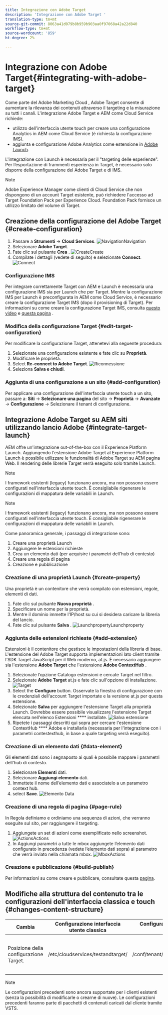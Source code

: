 ```yaml
---
title: Integrazione con Adobe Target
description: 'Integrazione con Adobe Target '
translation-type: tm+mt
source-git-commit: 8063a41d079b8b959b903aa0f97068a42a22d840
workflow-type: tm+mt
source-wordcount: '859'
ht-degree: 2%

---
```



# Integrazione con Adobe Target{#integrating-with-adobe-target}

Come parte del Adobe Marketing Cloud ,  Adobe Target consente di aumentare la rilevanza dei contenuti attraverso il targeting e la misurazione su tutti i canali. L&#39;integrazione  Adobe Target e AEM come Cloud Service richiede:

* utilizzo dell&#39;interfaccia utente touch per creare una configurazione Analytics  in AEM come Cloud Service (è richiesta la configurazione IMS).
* aggiunta e configurazione  Adobe Analytics come estensione in [Adobe Launch](https://docs.adobe.com/content/help/en/launch/using/intro/get-started/quick-start.html).

L&#39;integrazione con Launch è necessaria per il &quot;targeting delle esperienze&quot;. Per l’esportazione di frammenti esperienza in Target, è necessario solo disporre della configurazione del Adobe Target  e di IMS.

>[!NOTE]
>
> Adobe Experience Manager come clienti di Cloud Service che non dispongono di un account Target esistente, può richiedere l&#39;accesso ad Target Foundation Pack per  Experience Cloud.  Foundation Pack fornisce un utilizzo limitato del volume di Target.

## Creazione della configurazione del Adobe Target  {#create-configuration}

1. Passare a **Strumenti** → **Cloud Services**.
   ![](assets/cloudservice.png "NavigationNavigation")
2. Selezionare **Adobe Target**.
3. Fate clic sul pulsante **Crea** .
   ![](assets/tenant.png "CreateCreate")
4. Compilate i dettagli (vedete di seguito) e selezionate **Connect**.
   ![](assets/open_screen.png "Connect")

### Configurazione IMS

Per integrare correttamente Target con AEM e Launch è necessaria una configurazione IMS sia per Launch che per Target. Mentre la configurazione IMS per Launch è preconfigurata in AEM come Cloud Service, è necessario creare la configurazione Target IMS (dopo il provisioning di Target). Per informazioni su come creare la configurazione Target IMS, consulta [questo video](https://helpx.adobe.com/experience-manager/kt/sites/using/aem-sites-target-standard-technical-video-understand.html) e [questa pagina](https://docs.adobe.com/content/help/en/experience-manager-65/administering/integration/integration-ims-adobe-io.html) .

### Modifica della configurazione Target {#edit-target-configuration}

Per modificare la configurazione Target, attenetevi alla seguente procedura:

1. Selezionate una configurazione esistente e fate clic su **Proprietà**.
2. Modificare le proprietà.
3. Select **Re-connect to Adobe Target**.
   ![Riconnessione](assets/edit_config_page.png "di nuovo")
4. Seleziona **Salva e chiudi**.

### Aggiunta di una configurazione a un sito {#add-configuration}

Per applicare una configurazione dell&#39;interfaccia utente touch a un sito, passare a: **Siti** → **Selezionare una pagina** del sito → **Proprietà** → **Avanzate** → **Configurazione** → Selezionare il tenant di configurazione.

## Integrazione  Adobe Target su AEM siti utilizzando  lancio Adobe {#integrate-target-launch}

AEM offre un&#39;integrazione out-of-the-box con il Experience Platform Launch. Aggiungendo l&#39;estensione  Adobe Target al Experience Platform Launch è possibile utilizzare le funzionalità di  Adobe Target su AEM pagina Web. Il rendering delle librerie Target verrà eseguito solo tramite Launch.

>[!NOTE]
>
>I framework esistenti (legacy) funzionano ancora, ma non possono essere configurati nell&#39;interfaccia utente touch. È consigliabile rigenerare le configurazioni di mappatura delle variabili in Launch.

>[!NOTE]
>
>I framework esistenti (legacy) funzionano ancora, ma non possono essere configurati nell&#39;interfaccia utente touch. È consigliabile rigenerare le configurazioni di mappatura delle variabili in Launch.

Come panoramica generale, i passaggi di integrazione sono:

1. Creare una proprietà Launch
2. Aggiungere le estensioni richieste
3. Crea un elemento dati (per acquisire i parametri dell&#39;hub di contesto)
4. Creare una regola di pagina
5. Creazione e pubblicazione

### Creazione di una proprietà Launch {#create-property}

Una proprietà è un contenitore che verrà compilato con estensioni, regole, elementi di dati.

1. Fate clic sul pulsante **Nuova proprietà** .
2. Specificare un nome per la proprietà.
3. Mentre il dominio immette l&#39;IP/host su cui si desidera caricare la libreria del lancio.
4. Fate clic sul pulsante **Salva** .
   ![](assets/properties_newproperty.png "LaunchpropertyLaunchproperty")

### Aggiunta delle estensioni richieste {#add-extension}

Estensioni è il contenitore che gestisce le impostazioni della libreria di base. L&#39;estensione del Adobe Target  supporta implementazioni lato client tramite l&#39;SDK Target JavaScript per il Web moderno, at.js. È necessario aggiungere sia l&#39;estensione **Adobe Target** che l&#39;estensione **Adobe ContextHub** .

1. Selezionate l’opzione Catalogo estensioni e cercate Target nel filtro.
2. Selezionate **Adobe Target** at.js e fate clic sull&#39;opzione di installazione.
   ![Target](assets/search_ext.png "SearchTarget Search")
3. Select the **Configure** button. Osservate la finestra di configurazione con le credenziali dell&#39;account Target importate e la versione at.js per questa estensione.
4. Selezionate **Salva** per aggiungere l&#39;estensione Target alla proprietà Launch. Dovrebbe essere possibile visualizzare l&#39;estensione Target elencata nell&#39;elenco Estensioni **** installate.
   ![Salva estensione](assets/configure_extension.png "ExtensionSave")
5. Ripetete i passaggi descritti qui sopra per cercare l&#39;estensione ContextHub **** Adobe e installarla (necessaria per l&#39;integrazione con i parametri contestexthub, in base a quale targeting verrà eseguito).

### Creazione di un elemento dati {#data-element}

Gli elementi dati sono i segnaposto ai quali è possibile mappare i parametri dell&#39;hub di contesto.

1. Selezionare **Elementi** dati.
2. Selezionare **Aggiungi elemento** dati.
3. Immettete il nome dell’elemento dati e associatelo a un parametro context hub.
4. select **Save**.
   ![Elemento Data](assets/data_elem.png "ElementData")

### Creazione di una regola di pagina {#page-rule}

In Regola definiamo e ordiniamo una sequenza di azioni, che verranno eseguite sul sito, per raggiungere il targeting.

1. Aggiungete un set di azioni come esemplificato nello screenshot.
   ![](assets/rules.png "ActionsActions")
2. In Aggiungi parametri a tutte le mbox aggiungete l’elemento dati configurato in precedenza (vedete l’elemento dati sopra) al parametro che verrà inviato nella chiamata mbox.
   ![](assets/map_data.png "MboxActions")

### Creazione e pubblicazione {#build-publish}

Per informazioni su come creare e pubblicare, consultate questa [pagina](https://docs.adobe.com/content/help/en/experience-manager-learn/aem-target-tutorial/aem-target-implementation/using-launch-adobe-io.html).

## Modifiche alla struttura del contenuto tra le configurazioni dell&#39;interfaccia classica e touch {#changes-content-structure}

| **Cambia** | **Configurazione interfaccia utente classica** | **Configurazione interfaccia touch** | **Conseguenze** |
|---|---|---|---|
| Posizione della configurazione Target. | /etc/cloudservices/testandtarget/ | /conf/tenant/settings/cloud/target | Precedenti configurazioni multiple erano presenti in /etc/cloudservices/testandtarget, ma ora una singola configurazione sarà presente sotto un tenant. |

>[!NOTE]
>
>Le configurazioni precedenti sono ancora supportate per i clienti esistenti (senza la possibilità di modificarle o crearne di nuove). Le configurazioni precedenti faranno parte di pacchetti di contenuti caricati dal cliente tramite VSTS.

